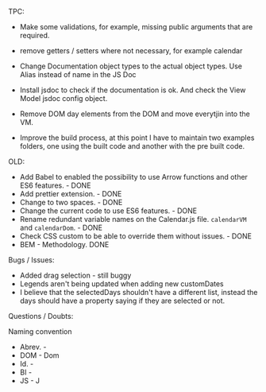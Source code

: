 TPC:
  - Make some validations, for example, missing public arguments that are required.
  - remove getters / setters where not necessary, for example calendar
  - Change Documentation object types to the actual object types. Use Alias instead of name in the JS Doc
  - Install jsdoc to check if the documentation is ok. And check the View Model jsdoc config object.
  - Remove DOM day elements from the DOM and move everytjin into the VM.

  - Improve the build process, at this point I have to maintain two examples folders, one using the built code and
    another with the pre built code.

OLD:
  - Add Babel to enabled the possibility to use Arrow functions and other ES6 features. - DONE
  - Add prettier extension. - DONE
  - Change to two spaces. - DONE
  - Change the current code to use ES6 features. - DONE
  - Rename redundant variable names on the Calendar.js file. `calendarVM` and `calendarDom`. - DONE
  - Check CSS custom to be able to override them without issues. - DONE
  - BEM - Methodology. DONE

Bugs / Issues:
  - Added drag selection - still buggy
  - Legends aren't being updated when adding new customDates
  - I believe that the selectedDays shouldn't have a different list, instead the days should have a property saying if they are selected or not.


Questions / Doubts:


Naming convention
- Abrev. -
- DOM    - Dom
- Id.    -
- BI     -
- JS     - J
